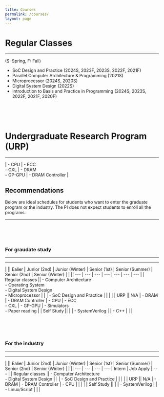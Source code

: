 ```yaml
---
title: Courses
permalink: /courses/
layout: page
---
```


# Regular Classes

---

(S: Spring, F: Fall)

<ul>
  <li> SoC Design and Practice (2024S, 2023F, 2023S, 2022F, 2021F) </li>
  <li> Parallel Computer Architecture & Programming (2021S) </li>
  <li> Microprocessor (2024S, 2020S) </li>
  <li> Digital System Design (2022S) </li>
  <li> Introduction to Basis and Practice in Programming (2024S, 2023S, 2022F, 2021F, 2020F) </li>
</ul>

<br>
<br>
<br>

# Undergraduate Research Program (URP)
---

| - CPU           | - ECC <br> - CXL         | - DRAM <br> - GP-GPU    | - DRAM Controller |

## Recommendations
Below are ideal schedules for students who want to enter the graduate program or the industry. The PI does not expect students to enroll all the programs.

---
<br>
<br>
<br>

### For graudate study
---

---

|                 || Ealier             | Junior (2nd)     | Junior (Winter)     | Senior (1st)            | Senior (Summer)           | Senior (2nd)               | Senior (Winter)    |
|                 || ---                | ---              | ---                 | ---                     | ---                       | ---                        | ---                  |
| Regular classes || - Computer Architecture <br> - Operating System <br> - Digital System Design <br> - Microprocessor |                  |                     | - SoC Design and Practice |                           |                            |                     |
| URP             || N/A                | - DRAM           | - DRAM Controller   | - CPU                   | - ECC <br> - CXL                | - GP-GPU                   | - Simulators <br> - Paper reading |
| Self Study      ||                    |                  | - SystemVerilog     |                         | - C++                       |                            |                      |

<br>
<br>
<br>

### For the industry
---

---

|                 || Ealier             | Junior (2nd)     | Junior (Winter)     | Senior (1st)            | Senior (Summer)           | Senior (2nd)               | Senior (Winter)    |
|                 || ---                | ---              | ---                 | ---                     | Intern                    | Job Apply                  | ---                  |
| Regular classes || - Computer Architecture <br> - Digital System Design |                  |                     | - SoC Design and Practice |                           |                            |                     |
| URP             || N/A                | - DRAM           | - DRAM Controller   | - CPU                   |                           |                            |  |
| Self Study      ||                    |                  | - SystemVerilog     |                         | - Linux/Script            |                            |  |
